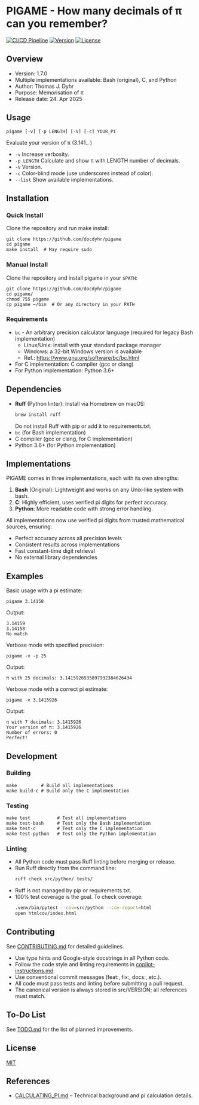 # PIGAME - How many decimals of π can you remember?

[![CI/CD Pipeline](https://github.com/docdyhr/pigame/workflows/CI%2FCD%20Pipeline/badge.svg)](https://github.com/docdyhr/pigame/actions/workflows/ci.yml)
[![Version](https://img.shields.io/badge/version-1.7.0-blue)](https://github.com/docdyhr/pigame/blob/master/src/VERSION)
[![License](https://img.shields.io/badge/license-MIT-green)](https://github.com/docdyhr/pigame/blob/master/LICENSE)

## Overview

* Version: 1.7.0
* Multiple implementations available: Bash (original), C, and Python
* Author: Thomas J. Dyhr
* Purpose: Memorisation of π
* Release date: 24. Apr 2025

## Usage

```shell
pigame [-v] [-p LENGTH] [-V] [-c] YOUR_PI
```

Evaluate your version of π (3.141.. )

* `-v` Increase verbosity.
* `-p LENGTH` Calculate and show π with LENGTH number of decimals.
* `-V` Version.
* `-c` Color-blind mode (use underscores instead of color).
* `--list` Show available implementations.

## Installation

### Quick Install

Clone the repository and run make install:

```shell
git clone https://github.com/docdyhr/pigame
cd pigame
make install  # May require sudo
```

### Manual Install

Clone the repository and install pigame in your `$PATH`:

```shell
git clone https://github.com/docdyhr/pigame
cd pigame/
chmod 755 pigame
cp pigame ~/bin  # Or any directory in your PATH
```

### Requirements

* `bc` - An arbitrary precision calculator language (required for legacy Bash implementation)
  * Linux/Unix: install with your standard package manager
  * Windows: a 32-bit Windows version is available
  * Ref.: <https://www.gnu.org/software/bc/bc.html>
* For C implementation: C compiler (gcc or clang)
* For Python implementation: Python 3.6+

## Dependencies

- **Ruff** (Python linter): Install via Homebrew on macOS:
  ```sh
  brew install ruff
  ```
  Do not install Ruff with pip or add it to requirements.txt.
- `bc` (for Bash implementation)
- C compiler (gcc or clang, for C implementation)
- Python 3.6+ (for Python implementation)

## Implementations

PIGAME comes in three implementations, each with its own strengths:

1. **Bash** (Original): Lightweight and works on any Unix-like system with bash.
2. **C**: Highly efficient, uses verified pi digits for perfect accuracy.
3. **Python**: More readable code with strong error handling.

All implementations now use verified pi digits from trusted mathematical sources, ensuring:

* Perfect accuracy across all precision levels
* Consistent results across implementations
* Fast constant-time digit retrieval
* No external library dependencies

## Examples

Basic usage with a pi estimate:

```shell
pigame 3.14158
```

Output:

```shell
3.14159
3.14158
No match
```

Verbose mode with specified precision:

```shell
pigame -v -p 25
```

Output:

```shell
π with 25 decimals: 3.1415926535897932384626434
```

Verbose mode with a correct pi estimate:

```shell
pigame -v 3.1415926
```

Output:

```shell
π with 7 decimals: 3.1415926
Your version of π: 3.1415926
Number of errors: 0
Perfect!
```

## Development

### Building

```shell
make         # Build all implementations
make build-c # Build only the C implementation
```

### Testing

```shell
make test          # Test all implementations
make test-bash     # Test only the Bash implementation
make test-c        # Test only the C implementation
make test-python   # Test only the Python implementation
```

### Linting

- All Python code must pass Ruff linting before merging or release.
- Run Ruff directly from the command line:
  ```sh
  ruff check src/python/ tests/
  ```
- Ruff is not managed by pip or requirements.txt.
- 100% test coverage is the goal. To check coverage:
  ```sh
  .venv/bin/pytest --cov=src/python --cov-report=html
  open htmlcov/index.html
  ```

## Contributing

See [CONTRIBUTING.md](CONTRIBUTING.md) for detailed guidelines.

- Use type hints and Google-style docstrings in all Python code.
- Follow the code style and linting requirements in [copilot-instructions.md](copilot-instructions.md).
- Use conventional commit messages (feat:, fix:, docs:, etc.).
- All code must pass tests and linting before submitting a pull request.
- The canonical version is always stored in src/VERSION; all references must match.

## To-Do List

See [TODO.md](https://github.com/docdyhr/pigame/blob/master/TODO.md) for the list of planned improvements.

## License

[MIT](https://github.com/docdyhr/pigame/blob/master/LICENSE)

## References

- [CALCULATING_PI.md](CALCULATING_PI.md) – Technical background and pi calculation details.
